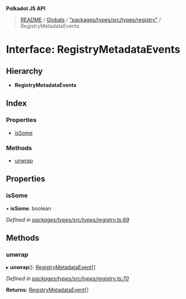 **Polkadot JS API**

> [README](../README.md) / [Globals](../globals.md) / ["packages/types/src/types/registry"](../modules/_packages_types_src_types_registry_.md) / RegistryMetadataEvents

# Interface: RegistryMetadataEvents

## Hierarchy

* **RegistryMetadataEvents**

## Index

### Properties

* [isSome](_packages_types_src_types_registry_.registrymetadataevents.md#issome)

### Methods

* [unwrap](_packages_types_src_types_registry_.registrymetadataevents.md#unwrap)

## Properties

### isSome

•  **isSome**: boolean

*Defined in [packages/types/src/types/registry.ts:69](https://github.com/polkadot-js/api/blob/9d548f787/packages/types/src/types/registry.ts#L69)*

## Methods

### unwrap

▸ **unwrap**(): [RegistryMetadataEvent](_packages_types_src_types_registry_.registrymetadataevent.md)[]

*Defined in [packages/types/src/types/registry.ts:70](https://github.com/polkadot-js/api/blob/9d548f787/packages/types/src/types/registry.ts#L70)*

**Returns:** [RegistryMetadataEvent](_packages_types_src_types_registry_.registrymetadataevent.md)[]
